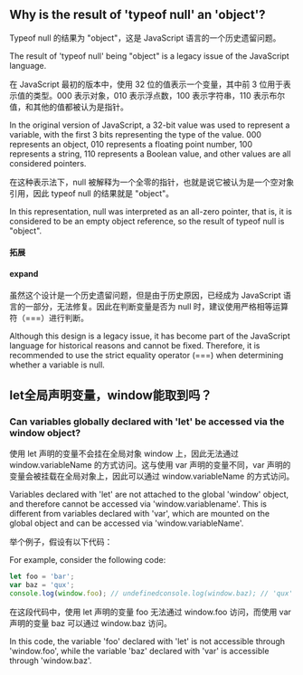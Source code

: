 ## Why is the result of 'typeof null' an 'object'?



Typeof null 的结果为 "object"，这是 JavaScript 语言的一个历史遗留问题。

The result of 'typeof null' being "object" is a legacy issue of the JavaScript language.



在 JavaScript 最初的版本中，使用 32 位的值表示一个变量，其中前 3 位用于表示值的类型。000 表示对象，010 表示浮点数，100 表示字符串，110 表示布尔值，和其他的值都被认为是指针。

In the original version of JavaScript, a 32-bit value was used to represent a variable, with the first 3 bits representing the type of the value. 000 represents an object, 010 represents a floating point number, 100 represents a string, 110 represents a Boolean value, and other values are all considered pointers.



在这种表示法下，null 被解释为一个全零的指针，也就是说它被认为是一个空对象引用，因此 typeof null 的结果就是 "object"。

In this representation, null was interpreted as an all-zero pointer, that is, it is considered to be an empty object reference, so the result of typeof null is "object".

#### 拓展

#### expand

虽然这个设计是一个历史遗留问题，但是由于历史原因，已经成为 JavaScript 语言的一部分，无法修复。因此在判断变量是否为 null 时，建议使用严格相等运算符（===）进行判断。

Although this design is a legacy issue, it has become part of the JavaScript language for historical reasons and cannot be fixed. Therefore, it is recommended to use the strict equality operator (===) when determining whether a variable is null.

## let全局声明变量，window能取到吗？

### Can variables globally declared with 'let' be accessed via the window object?



使用 let 声明的变量不会挂在全局对象 window 上，因此无法通过 window.variableName 的方式访问。这与使用 var 声明的变量不同，var 声明的变量会被挂载在全局对象上，因此可以通过 window.variableName 的方式访问。

Variables declared with 'let' are not attached to the global 'window' object, and therefore cannot be accessed via 'window.variablename'. This is different from variables declared with 'var', which are mounted on the global object and can be accessed via 'window.variableName'.



举个例子，假设有以下代码：

For example, consider the following code:



```javascript
let foo = 'bar';
var baz = 'qux';
console.log(window.foo); // undefinedconsole.log(window.baz); // 'qux'
```



在这段代码中，使用 let 声明的变量 foo 无法通过 window.foo 访问，而使用 var 声明的变量 baz 可以通过 window.baz 访问。

In this code, the variable 'foo' declared with 'let' is not accessible through 'window.foo', while the variable 'baz' declared with 'var' is accessible through 'window.baz'.